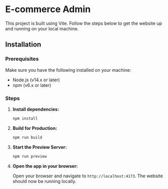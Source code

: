 # E-commerce Admin

This project is built using Vite. Follow the steps below to get the website up and running on your local machine.

## Installation

### Prerequisites

Make sure you have the following installed on your machine:

- Node.js (v14.x or later)
- npm (v6.x or later)

### Steps

1. **Install dependencies:**

    ```bash
    npm install
    ```

2. **Build for Production:**

    ```bash
    npm run build
    ```

3. **Start the Preview Server:**

    ```bash
    npm run preview
    ```

4. **Open the app in your browser:**

    Open your browser and navigate to `http://localhost:4173`. The website should now be running locally.
